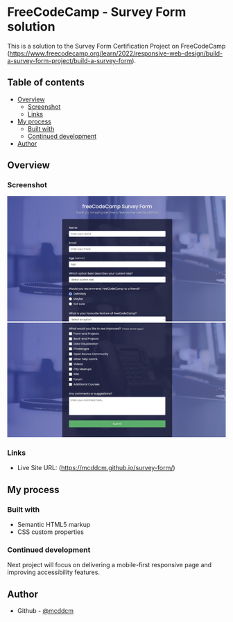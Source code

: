 # FreeCodeCamp - Survey Form solution

This is a solution to the Survey Form Certification Project on FreeCodeCamp (https://www.freecodecamp.org/learn/2022/responsive-web-design/build-a-survey-form-project/build-a-survey-form).

## Table of contents

- [Overview](#overview)
  - [Screenshot](#screenshot)
  - [Links](#links)
- [My process](#my-process)
  - [Built with](#built-with)
  - [Continued development](#continued-development)
- [Author](#author)

## Overview

### Screenshot

![](./images/survey-form-screenshot-1.jpg)
![](./images/survey-form-screenshot-2.jpg)

### Links

- Live Site URL: (https://mcddcm.github.io/survey-form/)

## My process

### Built with

- Semantic HTML5 markup
- CSS custom properties

### Continued development

Next project will focus on delivering a mobile-first responsive page and improving accessibility features.

## Author
- Github - [@mcddcm](https://github.com/mcddcm)
